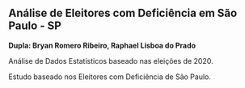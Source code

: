 ## Análise de Eleitores com Deficiência em São Paulo - SP

**Dupla: Bryan Romero Ribeiro, Raphael Lisboa do Prado**

Análise de Dados Estatísticos baseado nas eleições de 2020.

Estudo baseado nos Eleitores com Deficiência de São Paulo.
